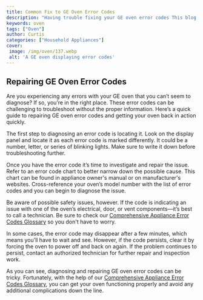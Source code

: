 ```yaml
---
title: Common Fix to GE Oven Error Codes
description: "Having trouble fixing your GE oven error codes This blog post can help Learn about the most common fix to resolve these errors quickly and easily"
keywords: oven
tags: ["Oven"]
author: Curtis
categories: ["Household Appliances"]
cover: 
 image: /img/oven/137.webp
 alt: 'A GE oven displaying error codes'
---
```

## Repairing GE Oven Error Codes 

Are you experiencing any errors with your GE oven that you can’t seem to diagnose? If so, you’re in the right place. These error codes can be challenging to troubleshoot without the proper information. Here’s a quick guide to repairing GE oven error codes and getting your oven back in action quickly. 

The first step to diagnosing an error code is locating it. Look on the display panel and locate it as each error code is marked differently. It could be a number, letter, or series of blinking lights. Make sure to write it down before troubleshooting further. 

Once you have the error code it’s time to investigate and repair the issue. Refer to an error code chart to better narrow down the possible cause. This chart can be found in appliance owner's manual or on manufacturer's websites. Cross-reference your oven’s model number with the list of error codes and you can begin to diagnose the issue. 

Be aware of possible safety issues, however. If the code is indicating an issue with one of the oven’s electrical, door, or vent components—it’s best to call a technician. Be sure to check our [Comprehensive Appliance Error Codes Glossary](./error-codes/) so you don't have to worry.

In some cases, the error code may disappear after a few minutes, which means you’ll have to wait and see. However, if the code persists, clear it by forcing the oven to power off and back on again. If the problem continues to persist, contact an authorized technician for further repair and inspection work.

As you can see, diagnosing and repairing GE oven error codes can be tricky. Fortunately, with the help of our [Comprehensive Appliance Error Codes Glossary](./error-codes/), you can get your oven functioning properly and avoid any additional complications down the line.
